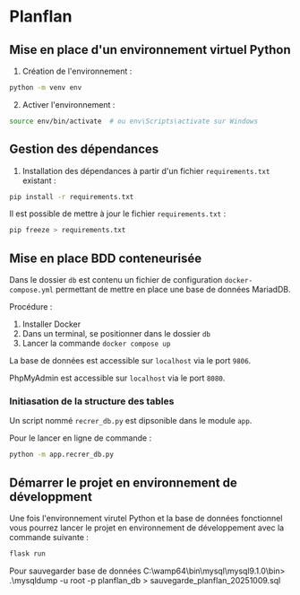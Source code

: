 # Planflan

## Mise en place d'un environnement virtuel Python

1. Création de l'environnement :
```sh
python -m venv env
```
2. Activer l'environnement :
```sh
source env/bin/activate  # ou env\Scripts\activate sur Windows
```

## Gestion des dépendances

1. Installation des dépendances à partir d'un fichier `requirements.txt` existant :
```sh
pip install -r requirements.txt
```

Il est possible de mettre à jour le fichier `requirements.txt` :
```sh
pip freeze > requirements.txt
```

## Mise en place BDD conteneurisée

Dans le dossier `db` est contenu un fichier de configuration `docker-compose.yml` permettant de mettre en place une base de données MariadDB.

Procédure :
1. Installer Docker
2. Dans un terminal, se positionner dans le dossier `db` 
3. Lancer la commande `docker compose up`

La base de données est accessible sur `localhost` via le port `9806`.

PhpMyAdmin est accessible sur `localhost` via le port `8080`.

### Initiasation de la structure des tables

Un script nommé `recrer_db.py` est dipsonible dans le module `app`.

Pour le lancer en ligne de commande :
```sh
python -m app.recrer_db.py
```

## Démarrer le projet en environnement de développment

Une fois l'environnement virutel Python et la base de données fonctionnel vous pourrez lancer le projet en environnement de développement avec la commande suivante :
```sh
flask run
```
Pour sauvegarder base de données C:\wamp64\bin\mysql\mysql9.1.0\bin> .\mysqldump -u root -p planflan_db > sauvegarde_planflan_20251009.sql
